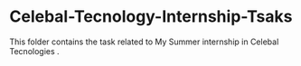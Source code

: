 # Celebal-Tecnology-Internship-Tsaks
This folder contains the task related to My Summer internship in Celebal Tecnologies  .

